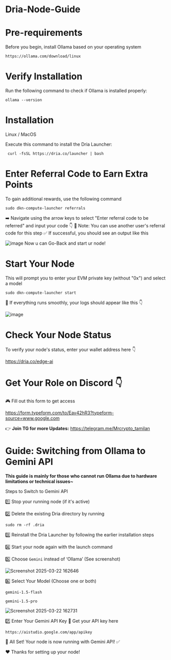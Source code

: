 # **Dria-Node-Guide**

# Pre-requirements

Before you begin, install Ollama based on your operating system

```
https://ollama.com/download/linux
```

# Verify Installation

Run the following command to check if Ollama is installed properly:

```
ollama --version
```

# Installation
Linux / MacOS

Execute this command to install the Dria Launcher:

```
 curl -fsSL https://dria.co/launcher | bash 
```

# Enter Referral Code to Earn Extra Points

To gain additional rewards, use the following command

```
sudo dkn-compute-launcher referrals
``` 

➡️ Navigate using the arrow keys to select "Enter referral code to be referred" and input your code 👇
📌 Note: You can use another user's referral code for this step
✅ If successful, you should see an output like this

![image](https://github.com/user-attachments/assets/7d75f1c7-178d-4dc0-bc9e-a54f8657fbb9) Now u can Go-Back and start ur node!


# Start Your Node

This will prompt you to enter your EVM private key (without "0x") and select a model

```
sudo dkn-compute-launcher start
```

🚀 If everything runs smoothly, your logs should appear like this 👇

![image](https://github.com/user-attachments/assets/6b96a558-416c-4267-ac6e-4e2a3b202e9c)

# Check Your Node Status

To verify your node's status, enter your wallet address here 👇

https://dria.co/edge-ai

# Get Your Role on Discord 👇

🎮 Fill out this form to get access

https://form.typeform.com/to/Eav42hR3?typeform-source=www.google.com


👉 **Join TG for more Updates:** https://telegram.me/Mrcrypto_tamilan



  # **Guide: Switching from Ollama to Gemini API**

**This guide is mainly for those who cannot run Ollama due to hardware limitations or technical issues~**

Steps to Switch to Gemini API

1️⃣ Stop your running node (if it's active)

2️⃣ Delete the existing Dria directory by running

```
sudo rm -rf .dria
```

3️⃣ Reinstall the Dria Launcher by following the earlier installation steps

4️⃣ Start your node again with the launch command

5️⃣ Choose `Gemini` instead of ‘Ollama’ (See screenshot)

![Screenshot 2025-03-22 162646](https://github.com/user-attachments/assets/412fc2c7-d191-4387-bed2-1a1fef6de19e)

6️⃣ Select Your Model (Choose one or both)

```
gemini-1.5-flash 
```
```
gemini-1.5-pro
``` 

![Screenshot 2025-03-22 162731](https://github.com/user-attachments/assets/e4717d01-14c1-4ee0-b45e-0d61c58b9b18)

7️⃣ Enter Your Gemini API Key
🔑 Get your API key here

``` https://aistudio.google.com/app/apikey ``` 


🚀 All Set! Your node is now running with Gemini API! ✅

❤️ Thanks for setting up your node!
